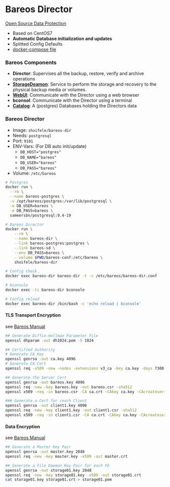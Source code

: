 # Bareos Director

[Open Source Data Protection](https://www.bareos.org)

* Based on CentOS7
* **Automatic Database initialization and updates**
* Splitted Config Defaults
* [docker-compose file](docker-compose.yml)

### Bareos Components

* **Director**: Supervises all the backup, restore, verify and archive operations
* [**StorageDeamon**](https://github.com/shoifele/bareos-sd): Service to perform the storage and recovery to the physical backup media or volumes.
* [**WebUI**](https://github.com/shoifele/bareos-ui): Communicate with the Director using a web browser
* **bconsol**: Communicate with the Director using a terminal
* [**Catalog**](https://github.com/sameersbn/docker-postgresql): A (postgres) Databases holding the Directors data


### Bareos Director

* Image: `shoifele/bareos-dir`
* Needs: `postgresql`
* Port: `9101`
* ENV-Vars: (For DB auto init/update)
    - `DB_HOST="postgres"`
    - `DB_NAME="bareos"`
    - `DB_USER="bareos"`
    - `DB_PASS="bareos"`
* Volume: `/etc/bareos`


```bash
# Postgres
docker run \
  --rm \
  --name bareos-postgres \
  -v /opt/bareos/postgres:/var/lib/postgresql \
  -e DB_USER=bareos \
  -e DB_PASS=bareos \
  sameersbn/postgresql:9.4-19

# Bareos Director
docker run \
    --rm \
    --name bareos-dir \
    --link bareos-postgres:postgres \
    --link bareos-sd \
    --env DB_PASS=bareos \
    --volume $PWD/bareos-conf:/etc/bareos \
    shoifele/bareos-dir

# Config check
docker exec bareos-dir bareos-dir -t -c /etc/bareos/bareos-dir.conf

# bconsole
docker exec -ti bareos-dir bconsole

# Config reload
docker exec bareos-dir /bin/bash -c 'echo reload | bconsole'
```

#### TLS Transport Encryption

see [Bareos Manual](http://doc.bareos.org/master/html/bareos-manual-main-reference.html#x1-33500027)

```bash
## Generate Diffie-Hellman Parameter File
openssl dhparam -out dh1024.pem -5 1024

## Certified Authority
# Generate CA Key
openssl genrsa -out ca.key 4096
# Generate CA Cert
openssl req -x509 -new -nodes -extensions v3_ca -key ca.key -days 7300 -out ca.crt -sha512

## Generate the Server Cert
openssl genrsa -out bareos.key 4096
openssl req -new -key bareos.key -out bareos.csr -sha512
openssl x509 -req -in bareos.csr -CA ca.crt -CAkey ca.key -CAcreateserial -out bareos.crt -days 7300 -sha512

### Generate a Cert for reach Client
openssl genrsa -out client1.key 4096
openssl req -new -key client1.key -out client1.csr -sha512
openssl x509 -req -in client1.csr -CA ca.crt -CAkey ca.key -CAcreateserial -out client1.crt -days 7300 -sha512
```

#### Data Encryption

see [Bareos Manual](http://doc.bareos.org/master/html/bareos-manual-main-reference.html#x1-33900028)

```bash
## Generate a Master Key Pair
openssl genrsa -out master.key 2048
openssl req -new -key master.key -x509 -out master.crt

## Generate a File Daemon Key Pair for each FD
openssl genrsa -out storage01.key 2048
openssl req -new -key storage01.key -x509 -out storage01.crt
cat storage01.key storage01.crt > storage01.pem
```
